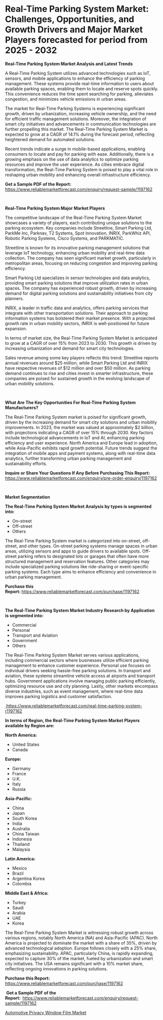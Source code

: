 <p><h1>Real-Time Parking System Market: Challenges, Opportunities, and Growth Drivers and Major Market Players forecasted for period from 2025 - 2032</h1></p><p><strong>Real-Time Parking System Market Analysis and Latest Trends</strong></p>
<p><p>A Real-Time Parking System utilizes advanced technologies such as IoT, sensors, and mobile applications to enhance the efficiency of parking management. These systems provide real-time information to users about available parking spaces, enabling them to locate and reserve spots quickly. This convenience reduces the time spent searching for parking, alleviates congestion, and minimizes vehicle emissions in urban areas.</p><p>The market for Real-Time Parking Systems is experiencing significant growth, driven by urbanization, increasing vehicle ownership, and the need for efficient traffic management solutions. Moreover, the integration of smart city initiatives and advancements in communication technologies are further propelling this market. The Real-Time Parking System Market is expected to grow at a CAGR of 14.1% during the forecast period, reflecting heightened demand for automated solutions.</p><p>Recent trends indicate a surge in mobile-based applications, enabling consumers to locate and pay for parking with ease. Additionally, there is a growing emphasis on the use of data analytics to optimize parking resources and improve the user experience. As cities embrace digital transformation, the Real-Time Parking System is poised to play a vital role in reshaping urban mobility and enhancing overall infrastructure efficiency.</p></p>
<p><strong>Get a Sample PDF of the Report:&nbsp;</strong> <a href="https://www.reliablemarketforecast.com/enquiry/request-sample/1197162?utm_campaign=2808&utm_medium=2&utm_source=Github&utm_content=ia&utm_term=31032025&utm_id=real-time-parking-system">https://www.reliablemarketforecast.com/enquiry/request-sample/1197162</a></p>
<p>&nbsp;</p>
<p><strong>Real-Time Parking System Major Market Players</strong></p>
<p><p>The competitive landscape of the Real-Time Parking System Market showcases a variety of players, each contributing unique solutions to the parking ecosystem. Key companies include Streetline, Smart Parking Ltd, ParkMe Inc, Parknav, T2 Systems, Spot Innovation, INRIX, ParkWhiz API, Robotic Parking Systems, Cisco Systems, and PARKMATIC.</p><p>Streetline is known for its innovative parking management solutions that leverage IoT technology, enhancing urban mobility and real-time data collection. The company has seen significant market growth, particularly in metropolitan areas, focusing on reducing congestion and improving parking efficiency.</p><p>Smart Parking Ltd specializes in sensor technologies and data analytics, providing smart parking solutions that improve utilization rates in urban spaces. The company has experienced robust growth, driven by increasing demand for digital parking solutions and sustainability initiatives from city planners.</p><p>INRIX, a leader in traffic data and analytics, offers parking services that integrate with other transportation solutions. Their approach to parking information systems has bolstered their market presence. With a projected growth rate in urban mobility sectors, INRIX is well-positioned for future expansion.</p><p>In terms of market size, the Real-Time Parking System Market is anticipated to grow at a CAGR of over 15% from 2023 to 2030. This growth is driven by increasing urbanization and demand for smart city technologies.</p><p>Sales revenue among some key players reflects this trend: Streetline reports annual revenues around $25 million, while Smart Parking Ltd and INRIX have respective revenues of $12 million and over $50 million. As parking demand continues to rise and cities invest in smarter infrastructure, these companies are poised for sustained growth in the evolving landscape of urban mobility solutions.</p></p>
<p>&nbsp;</p>
<p><strong>What Are The Key Opportunities For Real-Time Parking System Manufacturers?</strong></p>
<p><p>The Real-Time Parking System market is poised for significant growth, driven by the increasing demand for smart city solutions and urban mobility improvements. In 2023, the market was valued at approximately $2 billion, with projections indicating a CAGR of over 15% through 2030. Key factors include technological advancements in IoT and AI, enhancing parking efficiency and user experience. North America and Europe lead in adoption, while Asia-Pacific exhibits rapid growth potential. Future trends suggest the integration of mobile apps and payment systems, along with real-time data analytics, further transforming urban parking management and sustainability efforts.</p></p>
<p><strong>Inquire or Share Your Questions If Any Before Purchasing This Report:</strong> <a href="https://www.reliablemarketforecast.com/enquiry/pre-order-enquiry/1197162?utm_campaign=2808&utm_medium=2&utm_source=Github&utm_content=ia&utm_term=31032025&utm_id=real-time-parking-system">https://www.reliablemarketforecast.com/enquiry/pre-order-enquiry/1197162</a></p>
<p>&nbsp;</p>
<p><strong>Market Segmentation</strong></p>
<p><strong>The Real-Time Parking System Market Analysis by types is segmented into:</strong></p>
<p><ul><li>On–street</li><li>Off–street</li><li>Others</li></ul></p>
<p><p>The Real-Time Parking System market is categorized into on-street, off-street, and other types. On-street parking systems manage spaces in urban areas, utilizing sensors and apps to guide drivers to available spots. Off-street parking refers to designated lots or garages that often have more structured management and reservation features. Other categories may include specialized parking solutions like ride-sharing or event-specific parking systems. Each type aims to enhance efficiency and convenience in urban parking management.</p></p>
<p><strong>Purchase this Report:&nbsp;</strong><a href="https://www.reliablemarketforecast.com/purchase/1197162?utm_campaign=2808&utm_medium=2&utm_source=Github&utm_content=ia&utm_term=31032025&utm_id=real-time-parking-system">https://www.reliablemarketforecast.com/purchase/1197162</a></p>
<p>&nbsp;</p>
<p><strong>The Real-Time Parking System Market Industry Research by Application is segmented into:</strong></p>
<p><ul><li>Commercial</li><li>Personal</li><li>Transport and Aviation</li><li>Government</li><li>Others</li></ul></p>
<p><p>The Real-Time Parking System Market serves various applications, including commercial sectors where businesses utilize efficient parking management to enhance customer experience. Personal use focuses on individual drivers seeking hassle-free parking solutions. In transport and aviation, these systems streamline vehicle access at airports and transport hubs. Government applications involve managing public parking efficiently, optimizing resource use and city planning. Lastly, other markets encompass diverse industries, such as event management, where real-time data improves parking logistics and customer satisfaction.</p></p>
<p><a href="https://www.reliablemarketforecast.com/real-time-parking-system-r1197162?utm_campaign=2808&utm_medium=2&utm_source=Github&utm_content=ia&utm_term=31032025&utm_id=real-time-parking-system">&nbsp;https://www.reliablemarketforecast.com/real-time-parking-system-r1197162</a></p>
<p><strong>In terms of Region, the Real-Time Parking System Market Players available by Region are:</strong></p>
<p>
    <p> <strong> North America: </strong>
        <ul>
            <li>United States</li>
            <li>Canada</li>
        </ul>
        </p> 
    <p> <strong> Europe: </strong>
        <ul>
            <li>Germany</li>
            <li>France</li>
            <li>U.K.</li>
            <li>Italy</li>
            <li>Russia</li>
        </ul>
        </p> 
    <p> <strong> Asia-Pacific: </strong>
        <ul>
            <li>China</li>
            <li>Japan</li>
            <li>South Korea</li>
            <li>India</li>
            <li>Australia</li>
            <li>China Taiwan</li>
            <li>Indonesia</li>
            <li>Thailand</li>
            <li>Malaysia</li>
        </ul>
        </p> 
    <p> <strong> Latin America: </strong>
        <ul>
            <li>Mexico</li>
            <li>Brazil</li>
            <li>Argentina Korea</li>
            <li>Colombia</li>
        </ul>
        </p> 
    <p> <strong> Middle East & Africa: </strong>
        <ul>
            <li>Turkey</li>
            <li>Saudi</li>
            <li>Arabia</li>
            <li>UAE</li>
            <li>Korea</li>
        </ul>
    </p>
    </p>
<p><p>The Real-Time Parking System Market is witnessing robust growth across various regions, notably North America (NA) and Asia-Pacific (APAC). North America is projected to dominate the market with a share of 35%, driven by advanced technological adoption. Europe follows closely with a 25% share, emphasizing sustainability. APAC, particularly China, is rapidly expanding, expected to capture 30% of the market, fueled by urbanization and smart city initiatives. The USA remains significant with a 10% market share, reflecting ongoing innovations in parking solutions.</p></p>
<p><strong>Purchase this Report: </strong><a href="https://www.reliablemarketforecast.com/purchase/1197162?utm_campaign=2808&utm_medium=2&utm_source=Github&utm_content=ia&utm_term=31032025&utm_id=real-time-parking-system">https://www.reliablemarketforecast.com/purchase/1197162</a></p>
<p>&nbsp;<strong>Get a Sample PDF of the Report:&nbsp;&nbsp;</strong><a href="https://www.reliablemarketforecast.com/enquiry/request-sample/1197162?utm_campaign=2808&utm_medium=2&utm_source=Github&utm_content=ia&utm_term=31032025&utm_id=real-time-parking-system">https://www.reliablemarketforecast.com/enquiry/request-sample/1197162</a></p>
<p><strong></strong></p>
<p><p><a href="https://github.com/jenithschijf/Market-Research-Report-List-1/blob/main/automotive-privacy-window-film-market.md?utm_campaign=2808&utm_medium=2&utm_source=Github&utm_content=ia&utm_term=31032025&utm_id=real-time-parking-system">Automotive Privacy Window Film Market</a></p></p>
